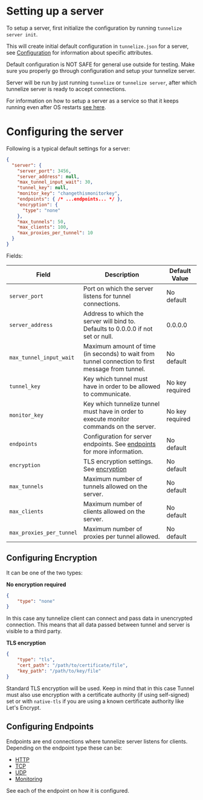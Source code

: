 # Setting up a server

To setup a server, first initialize the configuration by running `tunnelize server init`.

This will create initial default configuration in `tunnelize.json` for a server, see [Configuration](#configuring-the-server) for information about
specific attributes.

<div class="warning">
Default configuration is NOT SAFE for general use outside for testing. Make sure you properly go through configuration and setup your
tunnelize server.
</div>

Server will be run by just running `tunnelize` or `tunnelize server`, after which 
tunnelize server is ready to accept connections.

For information on how to setup a server as a service so that it keeps running even after OS restarts [see here](./setup-a-service.md).


# Configuring the server

Following is a typical default settings for a server:

```json
{
  "server": {
    "server_port": 3456,
    "server_address": null,
    "max_tunnel_input_wait": 30,
    "tunnel_key": null,
    "monitor_key": "changethismonitorkey",
    "endpoints": { /* ...endpoints... */ },
    "encryption": {
      "type": "none"
    },
    "max_tunnels": 50,
    "max_clients": 100,
    "max_proxies_per_tunnel": 10
  }
}
```

Fields:


| Field                    | Description                                                                                       | Default Value   |
| ------------------------ | ------------------------------------------------------------------------------------------------- | --------------- |
| `server_port`            | Port on which the server listens for tunnel connections.                                          | No default      |
| `server_address`         | Address to which the server will bind to. Defaults to 0.0.0.0 if not set or null.                 | 0.0.0.0         |
| `max_tunnel_input_wait`  | Maximum amount of time (in seconds) to wait from tunnel connection to first message from tunnel.  | No default      |
| `tunnel_key`             | Key which tunnel must have in order to be allowed to communicate.                                 | No key required |
| `monitor_key`            | Key which tunnelize tunnel must have in order to execute monitor commands on the server.          | No key required |
| `endpoints`              | Configuration for server endpoints. See [endpoints](#configuring-endpoints) for more information. | No default      |
| `encryption`             | TLS encryption settings. See [encryption](#configuring-encryption)                                | No default      |
| `max_tunnels`            | Maximum number of tunnels allowed on the server.                                                  | No default      |
| `max_clients`            | Maximum number of clients allowed on the server.                                                  | No default      |
| `max_proxies_per_tunnel` | Maximum number of proxies per tunnel allowed.                                                     | No default      |

## Configuring Encryption

It can be one of the two types:

**No encryption required**  
```json
{
    "type": "none"
}
```
In this case any tunnelize client can connect and pass data in unencrypted connection. This means
that all data passed between tunnel and server is visible to a third party.

**TLS encryption**
```json
{
    "type": "tls", 
    "cert_path": "/path/to/certificate/file", 
    "key_path": "/path/to/key/file"
}
```
Standard TLS encryption will be used. Keep in mind that in this case Tunnel must also use encryption with a certificate authority (if using self-signed) set or
with `native-tls` if you are using a known certificate authority like Let's Encrypt.

## Configuring Endpoints

Endpoints are end connections where tunnelize server listens for clients. Depending on the endpoint type these can be:
* [HTTP](./endpoints/http.md)
* [TCP](./endpoints/tcp.md)
* [UDP](./endpoints/udp.md)
* [Monitoring](./endpoints/monitoring.md)

See each of the endpoint on how it is configured.